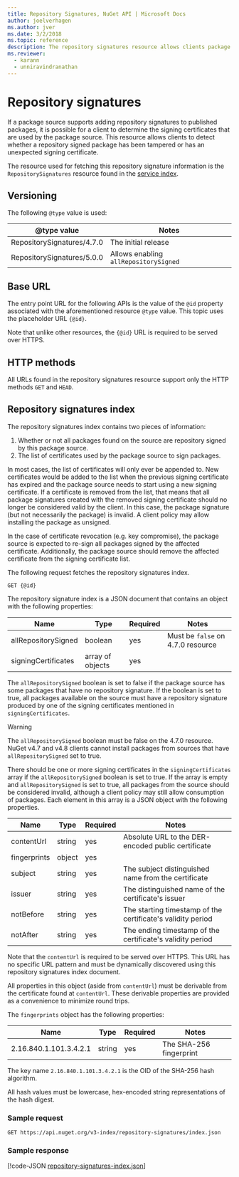 ```yaml
---
title: Repository Signatures, NuGet API | Microsoft Docs
author: joelverhagen
ms.author: jver
ms.date: 3/2/2018
ms.topic: reference
description: The repository signatures resource allows clients package sources to announce their repository signing capabilities.
ms.reviewer: 
  - karann
  - unniravindranathan
---
```


# Repository signatures

If a package source supports adding repository signatures to published packages, it is possible for a client to
determine the signing certificates that are used by the package source. This resource allows clients to detect
whether a repository signed package has been tampered or has an unexpected signing certificate.

The resource used for fetching this repository signature information is the `RepositorySignatures` resource found in
the [service index](service-index.md).

## Versioning

The following `@type` value is used:

@type value                | Notes
-------------------------- | -----
RepositorySignatures/4.7.0 | The initial release
RepositorySignatures/5.0.0 | Allows enabling `allRepositorySigned`

## Base URL

The entry point URL for the following APIs is the value of the `@id` property associated with the aforementioned
resource `@type` value. This topic uses the placeholder URL `{@id}`.

Note that unlike other resources, the `{@id}` URL is required to be served over HTTPS.

## HTTP methods

All URLs found in the repository signatures resource support only the HTTP methods `GET` and `HEAD`.

## Repository signatures index

The repository signatures index contains two pieces of information:

1. Whether or not all packages found on the source are repository signed by this package source.
1. The list of certificates used by the package source to sign packages.

In most cases, the list of certificates will only ever be appended to. New certificates would be added to the list when
the previous signing certificate has expired and the package source needs to start using a new signing certificate. If
a certificate is removed from the list, that means that all package signatures created with the removed signing
certificate should no longer be considered valid by the client. In this case, the package signature (but not
necessarily the package) is invalid. A client policy may allow installing the package as unsigned.

In the case of certificate revocation (e.g. key compromise), the package source is expected to re-sign all packages signed by the affected certificate. Additionally, the package source should remove the affected certificate from the
signing certificate list.

The following request fetches the repository signatures index.

    GET {@id}

The repository signature index is a JSON document that contains an object with the following properties:

Name                | Type             | Required | Notes
------------------- | ---------------- | -------- | -----
allRepositorySigned | boolean          | yes      | Must be `false` on 4.7.0 resource
signingCertificates | array of objects | yes      | 

The `allRepositorySigned` boolean is set to false if the package source has some packages that have no repository
signature. If the boolean is set to true, all packages available on the source must have a repository
signature produced by one of the signing certificates mentioned in `signingCertificates`.

> [!Warning]
> The `allRepositorySigned` boolean must be false on the 4.7.0 resource. NuGet v4.7 and v4.8 clients cannot install packages
> from sources that have `allRepositorySigned` set to true.

There should be one or more signing certificates in the `signingCertificates` array if the `allRepositorySigned` boolean
is set to true. If the array is empty and `allRepositorySigned` is set to true, all packages from the source should be
considered invalid, although a client policy may still allow consumption of packages. Each element in this array is a
JSON object with the following properties.

Name         | Type   | Required | Notes
------------ | ------ | -------- | -----
contentUrl   | string | yes      | Absolute URL to the DER-encoded public certificate
fingerprints | object | yes      |
subject      | string | yes      | The subject distinguished name from the certificate
issuer       | string | yes      | The distinguished name of the certificate's issuer
notBefore    | string | yes      | The starting timestamp of the certificate's validity period
notAfter     | string | yes      | The ending timestamp of the certificate's validity period

Note that the `contentUrl` is required to be served over HTTPS. This URL has no specific URL pattern and must be
dynamically discovered using this repository signatures index document. 

All properties in this object (aside from `contentUrl`) must be derivable from the certificate found at `contentUrl`.
These derivable properties are provided as a convenience to minimize round trips.

The `fingerprints` object has the following properties:

Name                   | Type   | Required | Notes
---------------------- | ------ | -------- | -----
2.16.840.1.101.3.4.2.1 | string | yes      | The SHA-256 fingerprint

The key name `2.16.840.1.101.3.4.2.1` is the OID of the SHA-256 hash algorithm.

All hash values must be lowercase, hex-encoded string representations of the hash digest.

### Sample request

    GET https://api.nuget.org/v3-index/repository-signatures/index.json

### Sample response

[!code-JSON [repository-signatures-index.json](./_data/repository-signatures-index.json)]
